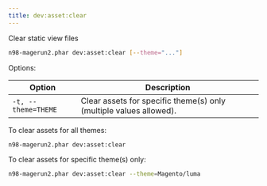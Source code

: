 ```yaml
---
title: dev:asset:clear
---
```


Clear static view files

```sh
n98-magerun2.phar dev:asset:clear [--theme="..."]
```

Options:

| Option                  | Description                                                        |
|-------------------------|--------------------------------------------------------------------|
| `-t, --theme=THEME`     | Clear assets for specific theme(s) only (multiple values allowed). |

To clear assets for all themes:

```sh
n98-magerun2.phar dev:asset:clear
```

To clear assets for specific theme(s) only:

```sh
n98-magerun2.phar dev:asset:clear --theme=Magento/luma
```

